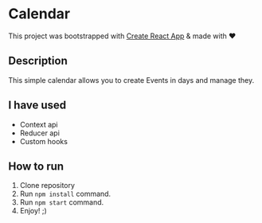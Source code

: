 # Calendar

This project was bootstrapped with [Create React App](https://github.com/facebook/create-react-app) & made with ♥

## Description

This simple calendar allows you to create Events in days and manage they.

## I have used
* Context api
* Reducer api
* Custom hooks

## How to run

1. Clone repository
2. Run `npm install` command.
3. Run `npm start` command.
4. Enjoy! ;)
